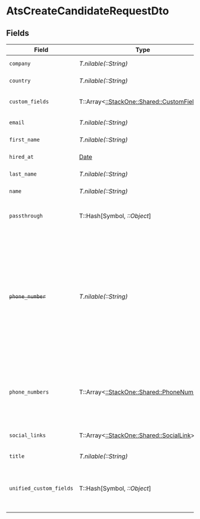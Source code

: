 # AtsCreateCandidateRequestDto


## Fields

| Field                                                                                                                                                        | Type                                                                                                                                                         | Required                                                                                                                                                     | Description                                                                                                                                                  | Example                                                                                                                                                      |
| ------------------------------------------------------------------------------------------------------------------------------------------------------------ | ------------------------------------------------------------------------------------------------------------------------------------------------------------ | ------------------------------------------------------------------------------------------------------------------------------------------------------------ | ------------------------------------------------------------------------------------------------------------------------------------------------------------ | ------------------------------------------------------------------------------------------------------------------------------------------------------------ |
| `company`                                                                                                                                                    | *T.nilable(::String)*                                                                                                                                        | :heavy_minus_sign:                                                                                                                                           | Candidate company                                                                                                                                            | Company Inc.                                                                                                                                                 |
| `country`                                                                                                                                                    | *T.nilable(::String)*                                                                                                                                        | :heavy_minus_sign:                                                                                                                                           | Candidate country                                                                                                                                            | United States                                                                                                                                                |
| `custom_fields`                                                                                                                                              | T::Array<[::StackOne::Shared::CustomFields](../../models/shared/customfields.md)>                                                                            | :heavy_minus_sign:                                                                                                                                           | The candidate custom fields                                                                                                                                  |                                                                                                                                                              |
| `email`                                                                                                                                                      | *T.nilable(::String)*                                                                                                                                        | :heavy_minus_sign:                                                                                                                                           | Candidate email                                                                                                                                              | sestier.romain123@gmail.com                                                                                                                                  |
| `first_name`                                                                                                                                                 | *T.nilable(::String)*                                                                                                                                        | :heavy_minus_sign:                                                                                                                                           | Candidate first name                                                                                                                                         | Romain                                                                                                                                                       |
| `hired_at`                                                                                                                                                   | [Date](https://ruby-doc.org/stdlib-2.6.1/libdoc/date/rdoc/Date.html)                                                                                         | :heavy_minus_sign:                                                                                                                                           | Candidate hired date                                                                                                                                         | 2021-01-01T01:01:01.000Z                                                                                                                                     |
| `last_name`                                                                                                                                                  | *T.nilable(::String)*                                                                                                                                        | :heavy_minus_sign:                                                                                                                                           | Candidate last name                                                                                                                                          | Sestier                                                                                                                                                      |
| `name`                                                                                                                                                       | *T.nilable(::String)*                                                                                                                                        | :heavy_minus_sign:                                                                                                                                           | Candidate name                                                                                                                                               | Romain Sestier                                                                                                                                               |
| `passthrough`                                                                                                                                                | T::Hash[Symbol, *::Object*]                                                                                                                                  | :heavy_minus_sign:                                                                                                                                           | Value to pass through to the provider                                                                                                                        | {<br/>"other_known_names": "John Doe"<br/>}                                                                                                                  |
| ~~`phone_number`~~                                                                                                                                           | *T.nilable(::String)*                                                                                                                                        | :heavy_minus_sign:                                                                                                                                           | : warning: ** DEPRECATED **: This will be removed in a future release, please migrate away from it as soon as possible.<br/><br/>The candidate personal phone number | +1234567890                                                                                                                                                  |
| `phone_numbers`                                                                                                                                              | T::Array<[::StackOne::Shared::PhoneNumber](../../models/shared/phonenumber.md)>                                                                              | :heavy_minus_sign:                                                                                                                                           | List of candidate phone numbers including the type of the number when available                                                                              |                                                                                                                                                              |
| `social_links`                                                                                                                                               | T::Array<[::StackOne::Shared::SocialLink](../../models/shared/sociallink.md)>                                                                                | :heavy_minus_sign:                                                                                                                                           | List of candidate social links                                                                                                                               |                                                                                                                                                              |
| `title`                                                                                                                                                      | *T.nilable(::String)*                                                                                                                                        | :heavy_minus_sign:                                                                                                                                           | Candidate title                                                                                                                                              | Software Engineer                                                                                                                                            |
| `unified_custom_fields`                                                                                                                                      | T::Hash[Symbol, *::Object*]                                                                                                                                  | :heavy_minus_sign:                                                                                                                                           | Custom Unified Fields configured in your StackOne project                                                                                                    | {<br/>"my_project_custom_field_1": "REF-1236",<br/>"my_project_custom_field_2": "some other value"<br/>}                                                     |